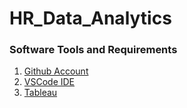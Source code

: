 # HR_Data_Analytics

### Software Tools and Requirements

1. [Github Account](https://github.com)
2. [VSCode IDE](https://code.visualstudio.com)
3. [Tableau](https://tableau.com)




          





